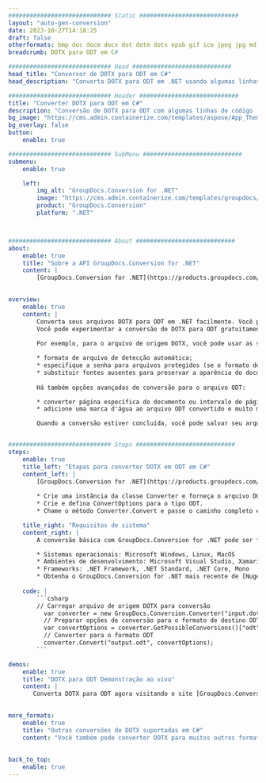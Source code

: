 ```yaml
---
############################# Static ############################
layout: "auto-gen-conversion"
date: 2023-10-27T14:18:25
draft: false
otherformats: bmp doc docm docx dot dotm dotx epub gif ico jpeg jpg md odt ott pdf png psd rtf tex tif tiff txt xps
breadcrumb: DOTX para ODT em C#

############################# Head ############################
head_title: "Conversor de DOTX para ODT em C#"
head_description: "Converta DOTX para ODT em .NET usando algumas linhas de código. Use a API de conversão de documentos do GroupDocs para converter mais de 160 formatos de arquivo."

############################# Header ############################
title: "Converter DOTX para ODT em C#"
description: "Conversão de DOTX para ODT com algumas linhas de código .NET"
bg_image: "https://cms.admin.containerize.com/templates/aspose/App_Themes/V3/images/bg/header1.png"
bg_overlay: false
button:
    enable: true

############################# SubMenu ############################
submenu:
    enable: true

    left:
        img_alt: "GroupDocs.Conversion for .NET"
        image: "https://cms.admin.containerize.com/templates/groupdocs/images/product-logos/90x90-noborder/groupdocs-conversion-net.png"
        product: "GroupDocs.Conversion"
        platform: ".NET"



############################# About ############################
about:
    enable: true
    title: "Sobre a API GroupDocs.Conversion for .NET"
    content: |
        [GroupDocs.Conversion for .NET](https://products.groupdocs.com/conversion/net/) pode ser usado para converter Microsoft Word, Excel, PowerPoint, PDF, Visio e outros formatos. GroupDocs.Conversion é uma API independente que é adequada para sistemas internos e de back-end onde é necessário alto desempenho. Não depende de nenhum software como Microsoft ou Open Office.
    

overview:
    enable: true
    content: |
        Converta seus arquivos DOTX para ODT em .NET facilmente. Você pode usar apenas algumas linhas de código C# em qualquer plataforma de sua escolha, como - Windows, Linux, macOS.
        Você pode experimentar a conversão de DOTX para ODT gratuitamente e avaliar a qualidade dos resultados da conversão. Juntamente com cenários de conversão de arquivo simples, você pode tentar opções mais avançadas para carregar o arquivo de origem DOTX e para salvar o resultado de saída ODT. 
        
        Por exemplo, para o arquivo de origem DOTX, você pode usar as seguintes opções de carregamento:

        * formato de arquivo de detecção automática;
        * especifique a senha para arquivos protegidos (se o formato de arquivo suportar);
        * substituir fontes ausentes para preservar a aparência do documento.
        
        Há também opções avançadas de conversão para o arquivo ODT:

        * converter página específica do documento ou intervalo de páginas;
        * adicione uma marca d'água ao arquivo ODT convertido e muito mais.

        Quando a conversão estiver concluída, você pode salvar seu arquivo ODT no caminho do arquivo local ou em qualquer armazenamento de terceiros, como FTP, Amazon S3, Google Drive, Dropbox etc. Observe - para converter DOTX para {{ TO}} não há necessidade de nenhum software adicional instalado - como MS Office, Open Office, Adobe Acrobat Reader etc.


############################# Steps ############################
steps:
    enable: true
    title_left: "Etapas para converter DOTX em ODT em C#"
    content_left: |
        [GroupDocs.Conversion for .NET](https://products.groupdocs.com/conversion/net/) torna mais fácil para os desenvolvedores converter um arquivo DOTX para ODT com algumas linhas de código.
        
        * Crie uma instância da classe Converter e forneça o arquivo DOTX com o caminho completo
        * Crie e defina ConvertOptions para o tipo ODT.
        * Chame o método Converter.Convert e passe o caminho completo e o formato (ODT) como parâmetro

    title_right: "Requisitos de sistema"
    content_right: |
        A conversão básica com GroupDocs.Conversion for .NET pode ser feita em apenas algumas etapas simples. Nossas APIs são suportadas em todas as principais plataformas e sistemas operacionais. Antes de executar o código abaixo, certifique-se de ter os seguintes pré-requisitos instalados em seu sistema.

        * Sistemas operacionais: Microsoft Windows, Linux, MacOS
        * Ambientes de desenvolvimento: Microsoft Visual Studio, Xamarin, MonoDevelop
        * Frameworks: .NET Framework, .NET Standard, .NET Core, Mono
        * Obtenha o GroupDocs.Conversion for .NET mais recente de [Nuget](https://www.nuget.org/packages/groupdocs.conversion)
         
    code: |
        ```csharp    
        // Carregar arquivo de origem DOTX para conversão
          var converter = new GroupDocs.Conversion.Converter("input.dotx");
          // Preparar opções de conversão para o formato de destino ODT
          var convertOptions = converter.GetPossibleConversions()["odt"].ConvertOptions;
          // Converter para o formato ODT
          converter.Convert("output.odt", convertOptions);
        ```

demos:
    enable: true
    title: "DOTX para ODT Demonstração ao vivo"
    content: |
       Converta DOTX para ODT agora visitando o site [GroupDocs.Conversion App](https://products.groupdocs.app/conversion/family). A demonstração online tem as seguintes vantagens
          

more_formats:
    enable: true
    title: "Outras conversões de DOTX suportadas em C#"
    content: "Você também pode converter DOTX para muitos outros formatos de arquivo. Por favor, veja a lista abaixo."
       
       
back_to_top:
    enable: true
---
```

